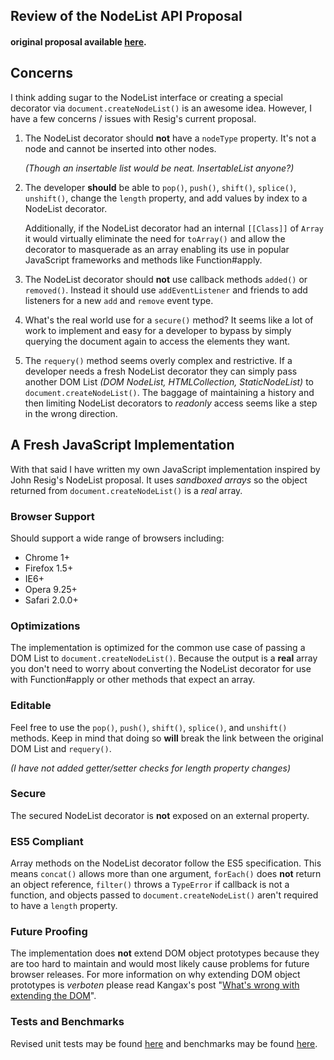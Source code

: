 ## Review of the NodeList API Proposal
#### original proposal available [here][1].


## Concerns
I think adding sugar to the NodeList interface or creating a special decorator via `document.createNodeList()` is an awesome idea.
However, I have a few concerns / issues with Resig's current proposal.

 1. The NodeList decorator should **not** have a `nodeType` property.
    It's not a node and cannot be inserted into other nodes.

    *(Though an insertable list would be neat. InsertableList anyone?)*

 2. The developer **should** be able to `pop()`, `push()`, `shift()`,
    `splice()`, `unshift()`, change the `length` property, and add values
    by index to a NodeList decorator.

    Additionally, if the NodeList decorator had an internal `[[Class]]` of `Array`
    it would virtually eliminate the need for `toArray()` and allow the decorator
    to masquerade as an array enabling its use in popular JavaScript frameworks and
    methods like Function#apply.

 3. The NodeList decorator should **not** use callback methods `added()` or `removed()`.
    Instead it should use `addEventListener` and friends to add listeners for a new `add`
    and `remove` event type.

 4. What's the real world use for a `secure()` method? It seems like a lot of work to
    implement and easy for a developer to bypass by simply querying the document again
    to access the elements they want.

 5. The `requery()` method seems overly complex and restrictive. If a developer
    needs a fresh NodeList decorator they can simply pass another DOM List
    *(DOM NodeList, HTMLCollection, StaticNodeList)* to `document.createNodeList()`.
    The baggage of maintaining a history and then limiting NodeList decorators to
    *readonly* access seems like a step in the wrong direction.


## A Fresh JavaScript Implementation
With that said I have written my own JavaScript implementation inspired by John Resig's NodeList proposal. It uses *sandboxed arrays* so the object returned from `document.createNodeList()` is a *real* array.

### Browser Support
Should support a wide range of browsers including:

  - Chrome 1+
  - Firefox 1.5+
  - IE6+
  - Opera 9.25+
  - Safari 2.0.0+

### Optimizations
The implementation is optimized for the common use case of passing a DOM List to `document.createNodeList()`.
Because the output is a **real** array you don't need to worry about converting the NodeList decorator for use
with Function#apply or other methods that expect an array.

### Editable
Feel free to use the `pop()`, `push()`, `shift()`, `splice()`, and `unshift()` methods.
Keep in mind that doing so **will** break the link between the original DOM List and `requery()`.

*(I have not added getter/setter checks for length property changes)*

### Secure
The secured NodeList decorator is **not** exposed on an external property.

### ES5 Compliant
Array methods on the NodeList decorator follow the ES5 specification.
This means `concat()` allows more than one argument, `forEach()` does **not**
return an object reference, `filter()` throws a `TypeError` if callback is not a function,
and objects passed to `document.createNodeList()` aren't required to have a `length` property.

### Future Proofing
The implementation does **not** extend DOM object prototypes because they are too hard to maintain 
and would most likely cause problems for future browser releases. For more information on why 
extending DOM object prototypes is *verboten* please read Kangax's post 
"[What's wrong with extending the DOM][2]".

### Tests and Benchmarks
Revised unit tests may be found [here][3] and benchmarks may be found [here][4].

  [1]: http://github.com/jeresig/nodelist#readme
  [2]: http://perfectionkills.com/whats-wrong-with-extending-the-dom/
  [3]: http://dl.dropbox.com/u/513327/nodelist/unittest/index.html
  [4]: http://dl.dropbox.com/u/513327/nodelist/benchmark/index.html